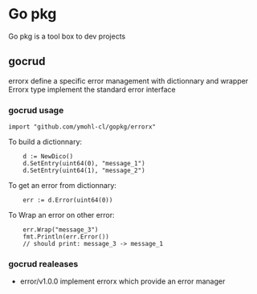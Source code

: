 # Go pkg

Go pkg is a tool box to dev projects

## gocrud

errorx define a specific error management with dictionnary and wrapper
Errorx type implement the standard error interface

### gocrud usage

``` Golang
import "github.com/ymohl-cl/gopkg/errorx"
```

To build a dictionnary:

``` Golang
    d := NewDico()
    d.SetEntry(uint64(0), "message_1")
    d.SetEntry(uint64(1), "message_2")
```

To get an error from dictionnary:

``` Golang
    err := d.Error(uint64(0))
```

To Wrap an error on other error:

``` Golang
    err.Wrap("message_3")
    fmt.Println(err.Error())
    // should print: message_3 -> message_1
```

### gocrud realeases

* error/v1.0.0 implement errorx which provide an error manager